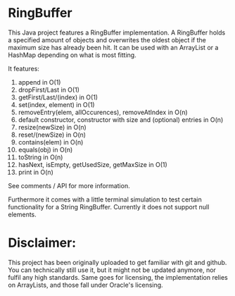 # RingBuffer 
This Java project features a RingBuffer implementation.
A RingBuffer holds a specified amount of objects and overwrites the oldest
object if the maximum size has already been hit. It can be used with an ArrayList 
or a HashMap depending on what is most fitting.

It features:
 1. append in O(1)
 2. dropFirst/Last in O(1)
 3. getFirst/Last/(index) in O(1)
 4. set(index, element) in O(1)
 5. removeEntry(elem, allOccurences), removeAtIndex in O(n)
 6. default constructor, constructor with size and (optional) entries in O(n)
 7. resize(newSize) in O(n)
 8. reset/(newSize) in O(n)
 9. contains(elem) in O(n)
 10. equals(obj) in O(n)
 11. toString in O(n)
 12. hasNext, isEmpty, getUsedSize, getMaxSize in O(1)
 13. print in O(n)
 
See comments / API for more information.

Furthermore it comes with a little terminal simulation to test certain
functionality for a String RingBuffer.
Currently it does not support null elements.
  
# Disclaimer: 
This project has been originally uploaded to get familiar with git and github. You can technically still use it, but it might not be updated anymore, nor fulfil any high standards. Same goes for licensing, the implementation relies on ArrayLists, and those fall under Oracle's licensing.
